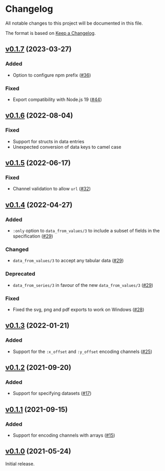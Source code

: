 # Changelog

All notable changes to this project will be documented in this file.

The format is based on [Keep a Changelog](https://keepachangelog.com/en/1.0.0/).

## [v0.1.7](https://github.com/livebook-dev/vega_lite/tree/v0.1.7) (2023-03-27)

### Added

- Option to configure npm prefix ([#36](https://github.com/livebook-dev/vega_lite/pull/36))

### Fixed

- Export compatibility with Node.js 19 ([#44](https://github.com/livebook-dev/vega_lite/pull/44))

## [v0.1.6](https://github.com/livebook-dev/vega_lite/tree/v0.1.6) (2022-08-04)

### Fixed

- Support for structs in data entries
- Unexpected conversion of data keys to camel case

## [v0.1.5](https://github.com/livebook-dev/vega_lite/tree/v0.1.5) (2022-06-17)

### Fixed

- Channel validation to allow `url` ([#32](https://github.com/livebook-dev/vega_lite/pull/32))

## [v0.1.4](https://github.com/livebook-dev/vega_lite/tree/v0.1.4) (2022-04-27)

### Added

- `:only` option to `data_from_values/3` to include a subset of fields in the specification ([#29](https://github.com/livebook-dev/vega_lite/pull/29))

### Changed

- `data_from_values/3` to accept any tabular data ([#29](https://github.com/livebook-dev/vega_lite/pull/29))

### Deprecated

- `data_from_series/3` in favour of the new `data_from_values/3` ([#29](https://github.com/livebook-dev/vega_lite/pull/29))

### Fixed

- Fixed the svg, png and pdf exports to work on Windows ([#28](https://github.com/livebook-dev/vega_lite/pull/28))

## [v0.1.3](https://github.com/livebook-dev/vega_lite/tree/v0.1.3) (2022-01-21)

### Added

- Support for the `:x_offset` and `:y_offset` encoding channels ([#25](https://github.com/livebook-dev/vega_lite/pull/25))

## [v0.1.2](https://github.com/livebook-dev/vega_lite/tree/v0.1.2) (2021-09-20)

### Added

- Support for specifying datasets ([#17](https://github.com/livebook-dev/vega_lite/pull/17))

## [v0.1.1](https://github.com/livebook-dev/vega_lite/tree/v0.1.1) (2021-09-15)

### Added

- Support for encoding channels with arrays ([#15](https://github.com/livebook-dev/vega_lite/pull/15))

## [v0.1.0](https://github.com/livebook-dev/vega_lite/tree/v0.1.0) (2021-05-24)

Initial release.
